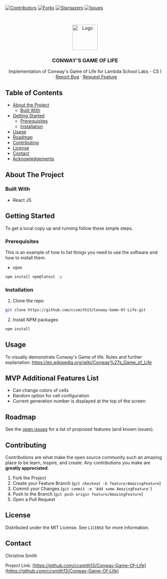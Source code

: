 <!-- PROJECT SHIELDS -->
<!--
*** I'm using markdown "reference style" links for readability.
*** Reference links are enclosed in brackets [ ] instead of parentheses ( ).
*** See the bottom of this document for the declaration of the reference variables
*** for contributors-url, forks-url, etc. This is an optional, concise syntax you may use.
*** https://www.markdownguide.org/basic-syntax/#reference-style-links
-->
[![Contributors][contributors-shield]][contributors-url]
[![Forks][forks-shield]][forks-url]
[![Stargazers][stars-shield]][stars-url]
[![Issues][issues-shield]][issues-url]



<!-- PROJECT LOGO -->
<br />
<p align="center">
  <a href="https://github.com/ccsmith13/Conway-Game-Of-Life">
    <img src="images/logo.png" alt="Logo" width="80" height="80">
  </a>

  <h3 align="center">CONWAY'S GAME OF LIFE</h3>

  <p align="center">
    Implementation of Conway's Game of Life for Lambda School Labs - CS I 
    <br />
    ·
    <a href="https://github.com/ccsmith13/Conway-Game-Of-Life/issues">Report Bug</a>
    ·
    <a href="https://github.com/ccsmith13/Conway-Game-Of-Life/issues">Request Feature</a>
  </p>
</p>



<!-- TABLE OF CONTENTS -->
## Table of Contents

* [About the Project](#about-the-project)
  * [Built With](#built-with)
* [Getting Started](#getting-started)
  * [Prerequisites](#prerequisites)
  * [Installation](#installation)
* [Usage](#usage)
* [Roadmap](#roadmap)
* [Contributing](#contributing)
* [License](#license)
* [Contact](#contact)
* [Acknowledgements](#acknowledgements)


<!-- ABOUT THE PROJECT -->
## About The Project

### Built With

* React JS 

<!-- GETTING STARTED -->
## Getting Started

To get a local copy up and running follow these simple steps.

### Prerequisites

This is an example of how to list things you need to use the software and how to install them.
* npm
```sh
npm install npm@latest -g
```

### Installation

1. Clone the repo
```sh
git clone https://github.com/ccsmith13/Conway-Game-Of-Life.git
```
2. Install NPM packages
```sh
npm install
```

<!-- USAGE EXAMPLES -->
## Usage

To visually demonstrate Conway's Game of life. 
Rules and further explanation: https://en.wikipedia.org/wiki/Conway%27s_Game_of_Life

## MVP Additional Features List
- Can change colors of cells
- Random option for cell configuration
- Current generation number is displayed at the top of the screen


<!-- ROADMAP -->
## Roadmap

See the [open issues](https://github.com/ccsmith13/Conway-Game-Of-Life/issues) for a list of proposed features (and known issues).

<!-- CONTRIBUTING -->
## Contributing

Contributions are what make the open source community such an amazing place to be learn, inspire, and create. Any contributions you make are **greatly appreciated**.

1. Fork the Project
2. Create your Feature Branch (`git checkout -b feature/AmazingFeature`)
3. Commit your Changes (`git commit -m 'Add some AmazingFeature'`)
4. Push to the Branch (`git push origin feature/AmazingFeature`)
5. Open a Pull Request

<!-- LICENSE -->
## License

Distributed under the MIT License. See `LICENSE` for more information.

<!-- CONTACT -->
## Contact

Christine Smith

Project Link: [https://github.com/ccsmith13/Conway-Game-Of-Life](https://github.com/ccsmith13/Conway-Game-Of-Life)


<!-- MARKDOWN LINKS & IMAGES -->
<!-- https://www.markdownguide.org/basic-syntax/#reference-style-links -->
[contributors-shield]: https://img.shields.io/github/contributors/gccsmith13/Conway-Game-Of-Life.svg?style=flat-square
[contributors-url]: https://github.com/ccsmith13/Conway-Game-Of-Life/graphs/contributors
[forks-shield]: https://img.shields.io/github/forks/ccsmith13/Conway-Game-Of-Life.svg?style=flat-square
[forks-url]: https://github.com/ccsmith13/Conway-Game-Of-Life/network/members
[stars-shield]: https://img.shields.io/github/stars/ccsmith13/Conway-Game-Of-Life.svg?style=flat-square
[stars-url]: https://github.com/ccsmith13/Conway-Game-Of-Life/stargazers
[issues-shield]: https://img.shields.io/github/issues/ccsmith13/Conway-Game-Of-Life.svg?style=flat-square
[issues-url]: https://github.com/ccsmith13/Conway-Game-Of-Life/issues
[linkedin-url]: https://linkedin.com/in/ccsmith13
